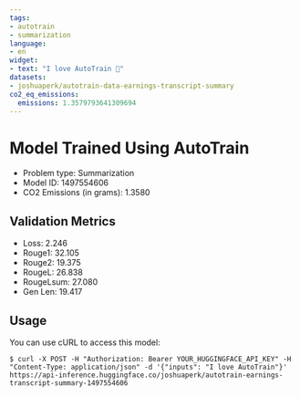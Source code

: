 ```yaml
---
tags:
- autotrain
- summarization
language:
- en
widget:
- text: "I love AutoTrain 🤗"
datasets:
- joshuaperk/autotrain-data-earnings-transcript-summary
co2_eq_emissions:
  emissions: 1.3579793641309694
---
```


# Model Trained Using AutoTrain

- Problem type: Summarization
- Model ID: 1497554606
- CO2 Emissions (in grams): 1.3580

## Validation Metrics

- Loss: 2.246
- Rouge1: 32.105
- Rouge2: 19.375
- RougeL: 26.838
- RougeLsum: 27.080
- Gen Len: 19.417

## Usage

You can use cURL to access this model:

```
$ curl -X POST -H "Authorization: Bearer YOUR_HUGGINGFACE_API_KEY" -H "Content-Type: application/json" -d '{"inputs": "I love AutoTrain"}' https://api-inference.huggingface.co/joshuaperk/autotrain-earnings-transcript-summary-1497554606
```